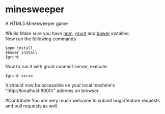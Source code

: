 # minesweeper
A HTML5 Minesweeper game


#Build
Make sure you have [npm](https://www.npmjs.com), [grunt](http://gruntjs.com/) and [bower](http://bower.io/) installed. \
Now run the following commands
```
$npm install
$bower install
$grunt
```

Now to run it with grunt connect server, execute:
```
$grunt serve
```

It should now be accessible on your local machine's "http://localhost:9000/" address on browser.

#Contribute
You are very much welcome to submit bugs/feature requests and pull requests as well.
